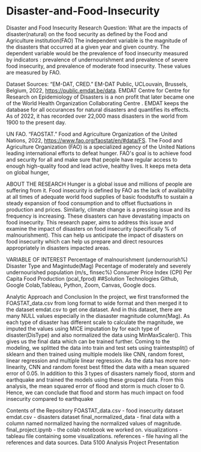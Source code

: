 # Disaster-and-Food-Insecurity

Disaster and Food Insecurity
Research Question:
What are the impacts of disaster(natural) on the food security as defined by the Food and Agriculture institution(FAO) The independent variable is the magnitude of the disasters that occurred at a given year and given country. The dependent variable would be the prevalence of food insecurity measured by indicators : prevalence of undernourishment and prevalence of severe food insecurity, and prevalence of moderate food insecurity. These values are measured by FAO.

Dataset Sources:
“EM-DAT, CRED.” EM-DAT Public, UCLouvain, Brussels, Belgium, 2022, https://public.emdat.be/data. EMDAT Centre for Centre for Research on Epidemiology of Disasters is a non profit that later became one of the World Health Organization Collaborating Centre . EMDAT keeps the database for all occurances for natural disasters and quantifies its effects. As of 2022, it has recorded over 22,000 mass disasters in the world from 1900 to the present day.

UN FAO. “FAOSTAT.” Food and Agriculture Organization of the United Nations, 2022, https://www.fao.org/faostat/en/#data/FS.
The Food and Agriculture Organization (FAO) is a specialized agency of the United Nations leading international efforts to defeat hunger. FAO's goal is to achieve food and security for all and make sure that people have regular access to enough high-quality food and lead active, healthy lives. It keeps meta deta on global hunger,

ABOUT THE RESEARCH
Hunger is a global issue and millions of people are suffering from it. Food insecurity is defined by FAO as the lack of availability at all times of adequate world food supplies of basic foodstuffs to sustain a steady expansion of food consumption and to offset fluctuations in production and prices. Similarly, climate change is a pressing issue and its frequency is increasing. These disasters can have devastating impacts on food insecurity. This research paper, aims to address this issue and examine the impact of disasters on food insecurity (specifically % of malnourishment). This can help us anticipate the impact of disasters on food insecurity which can help us prepare and direct resources appropriately in disasters impacted areas.

VARIABLE OF INTEREST
Percentage of malnourishment (undernourish%)
Disaster Type and Magintude(Mag)
Pecentage of moderately and severely undernourished population (m/s_ finsec%)
Consumer Price Index (CPI)
Per Capita Food Production (pcal_fprod)
##Solution Technologies Github, Google Colab,Tableau, Python, Zoom, Canvas, Google docs.

Analytic Approach and Conclusion
In the project, we first transformed the FOASTAT_data.csv from long format to wide format and then merged it to the dataset emdat.csv to get one dataset. And in this dataset, there are many NULL values especially in the diasaster magnitude column(Mag). As each type of disaster has different scale to calculate the magnitude, we imputed the values using MICE imputation by for each type of disaster(DisType) and also normalized the data using MinMaxScaler(). This gives us the final data which can be trained further. Coming to the modeling, we splitted the data into train and test sets using traintestsplit() of sklearn and then trained using multiple models like CNN, random forest, linear regression and multiple linear regression. As the data has more non-linearity, CNN and random forest best fitted the data with a mean squared error of 0.05. In addition to this 3 types of disasters namely flood, storm and earthquake and trained the models using these grouped data. From this analysis, the mean squared error of flood and storm is much closer to 0. Hence, we can conclude that flood and storm has much impact on food insecurity compared to earthquake

Contents of the Repository
FOASTAT_data.csv - food insecurity dataset
emdat.csv - disasters dataset
final_normalized_data - final data with a column named normalized having the normalized values of magnitude.
final_project.ipynb - the colab notebook we worked on.
visualizations - tableau file containing some visualizations.
references - file having all the references and data sources.
Data 5100 Analysis Project Presentation
